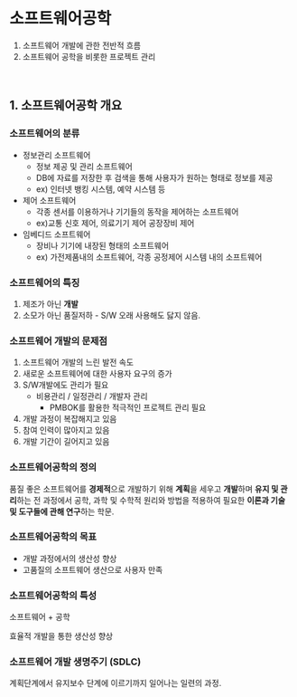 # 소프트웨어공학

1. 소프트웨어 개발에 관한 전반적 흐름
2. 소프트웨어 공학을 비롯한 프로젝트 관리

<br>

## 1. 소프트웨어공학 개요



### 소프트웨어의 분류

- 정보관리 소프트웨어
  - 정보 제공 및 관리 소프트웨어
  - DB에 자료를 저장한 후 검색을 통해 사용자가 원하는 형태로 정보를 제공
  - ex) 인터넷 뱅킹 시스템, 예약 시스템 등
- 제어 소프트웨어
  - 각종 센서를 이용하거나 기기들의 동작을 제어하는 소프트웨어
  - ex)교통 신호 제어, 의료기기 제어 공장장비 제어
- 임베디드 소프트웨어
  - 장비나 기기에 내장된 형태의 소프트웨어
  - ex) 가전제품내의 소프트웨어, 각종 공정제어 시스템 내의 소프트웨어



### 소프트웨어의 특징

1. 제조가 아닌 **개발**
2. 소모가 아닌 품질저하 - S/W 오래 사용해도 닳지 않음.



### 소프트웨어 개발의 문제점

1. 소프트웨어 개발의 느린 발전 속도
2. 새로운 소프트웨어에 대한 사용자 요구의 증가
3. S/W개발에도 관리가 필요
   - 비용관리 / 일정관리 / 개발자 관리
     - PMBOK를 활용한 적극적인 프로젝트 관리 필요
4. 개발 과정이 복잡해지고 있음
5. 참여 인력이 많아지고 있음
6. 개발 기간이 길어지고 있음



### 소프트웨어공학의 정의

품질 좋은 소프트웨어를 **경제적**으로 개발하기 위해 **계획**을 세우고 **개발**하며 **유지 및 관리**하는 전 과정에서 공학, 과학 및 수학적 원리와 방법을 적용하여 필요한 **이론과 기술 및 도구들에 관해 연구**하는 학문.



### 소프트웨어공학의 목표

- 개발 과정에서의 생산성 향상
- 고품질의 소프트웨어 생산으로 사용자 만족



### 소프트웨어공학의 특성

소프트웨어 + 공학

효율적 개발을 통한 생산성 향상



### 소프트웨어 개발 생명주기 (SDLC)

계획단계에서 유지보수 단계에 이르기까지 일어나는 일련의 과정.

